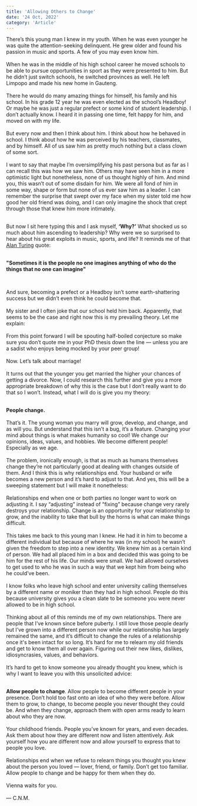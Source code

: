```yaml
--- 
title: 'Allowing Others to Change'
date: '24 Oct, 2022'
category: 'Article'
--- 
```

There’s this young man I knew in my youth. When he was even younger he was quite the attention-seeking delinquent. He grew older and found his passion in music and sports. A few of you may even know him.  
<br>
When he was in the middle of his high school career he moved schools to be able to pursue opportunities in sport as they were presented to him. But he didn’t just switch schools, he switched provinces as well. He left Limpopo and made his new home in Gauteng.  
<br>
There he would do many amazing things for himself, his family and his school. In his grade 12 year he was even elected as the school’s Headboy! Or maybe he was just a regular prefect or some kind of student leadership. I don’t actually know. I heard it in passing one time, felt happy for him, and moved on with my life.  
<br>
But every now and then I think about him. I think about how he behaved in school. I think about how he was perceived by his teachers, classmates, and by himself. All of us saw him as pretty much nothing but a class clown of some sort.  
<br>
I want to say that maybe I’m oversimplifying his past persona but as far as I can recall this was how we saw him. Others may have seen him in a more optimistic light but nonetheless, none of us thought highly of him. And mind you, this wasn’t out of some disdain for him. We were all fond of him in some way, shape or form but none of us ever saw him as a leader. I can remember the surprise that swept over my face when my sister told me how good her old friend was doing, and I can only imagine the shock that crept through those that knew him more intimately.  
<br>  

But now I sit here typing this and I ask myself, **‘Why?’** What shocked us so much about him ascending to leadership? Why were we so surprised to hear about his great exploits in music, sports, and life? It reminds me of that [Alan Turing](https://en.wikipedia.org/wiki/Alan_Turing) quote:  
<br>  
  
**"Sometimes it is the people no one imagines anything of who do the things that no one can imagine"**

<br>  

And sure, becoming a prefect or a Headboy isn’t some earth-shattering success but we didn’t even think he could become that.  
<br>
My sister and I often joke that our school held him back. Apparently, that seems to be the case and right now this is my prevailing theory. Let me explain:  
<br>
From this point forward I will be spouting half-boiled conjecture so make sure you don’t quote me in your PhD thesis down the line — unless you are a sadist who enjoys being mocked by your peer group!  
<br>
Now. Let’s talk about marriage!  
<br>
It turns out that the younger you get married the higher your chances of getting a divorce. Now, I could research this further and give you a more appropriate breakdown of why this is the case but I don’t really want to do that so I won’t. Instead, what I will do is give you my theory:  
<br>  

**People change.**  
<br>
That’s it. The young woman you marry will grow, develop, and change, and as will you. But understand that this isn’t a bug, it’s a feature. Changing your mind about things is what makes humanity so cool! We change our opinions, ideas, values, and hobbies. We become different people! Especially as we age.  
<br>
The problem, ironically enough, is that as much as humans themselves change they’re not particularly good at dealing with changes outside of them. And I think this is why relationships end. Your husband or wife becomes a new person and it’s hard to adjust to that. And yes, this will be a sweeping statement but I will make it nonetheless:  
<br>
Relationships end when one or both parties no longer want to work on adjusting it. I say “adjusting” instead of “fixing” because change very rarely destroys your relationship. Change is an opportunity for your relationship to grow, and the inability to take that bull by the horns is what can make things difficult.  
<br>
This takes me back to this young man I knew. He had it in him to become a different individual but because of where he was (in my school) he wasn’t given the freedom to step into a new identity. We knew him as a certain kind of person. We had all placed him in a box and decided this was going to be him for the rest of his life. Our minds were small. We had allowed ourselves to get used to who he was in such a way that we kept him from being who he could’ve been.  
<br>
I know folks who leave high school and enter university calling themselves by a different name or moniker than they had in high school. People do this because university gives you a clean slate to be someone you were never allowed to be in high school.  
<br>
Thinking about all of this reminds me of my own relationships. There are people that I’ve known since before puberty. I still love those people dearly but I’ve grown into a different person now while our relationship has largely remained the same, and it’s difficult to change the rules of a relationship once it's been intact for so long. It’s hard for me to relearn my old friends and get to know them all over again. Figuring out their new likes, dislikes, idiosyncrasies, values, and behaviors.  
<br>
It’s hard to get to know someone you already thought you knew, which is why I want to leave you with this unsolicited advice:  
<br>  

**Allow people to change**. Allow people to become different people in your presence. Don’t hold too fast onto an idea of who they were before. Allow them to grow, to change, to become people you never thought they could be. And when they change, approach them with open arms ready to learn about who they are now.  
<br>
Your childhood friends. People you’ve known for years, and even decades. Ask them about how they are different now and listen attentively. Ask yourself how you are different now and allow yourself to express that to people you love.  
<br>
Relationships end when we refuse to relearn things you thought you knew about the person you loved — lover, friend, or family. Don’t get too familiar. Allow people to change and be happy for them when they do.  
<br>
Vienna waits for you.  
<br>
— C.N.M.
